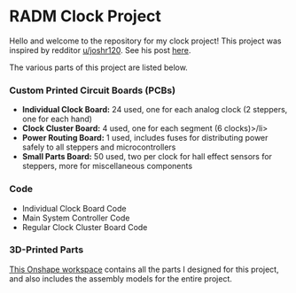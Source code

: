 <h1>RADM Clock Project</h1>

<p>Hello and welcome to the repository for my clock project! This project was inspired by redditor <a href="https://www.reddit.com/user/joshr120/"> u/joshr120</a>. See his post <a href="https://www.reddit.com/r/ArduinoProjects/comments/1caxkm6/my_clock_made_of_24_clocks_and_48_stepper_motors/">here</a>.</p>
<p>The various parts of this project are listed below.</p>

<p><h3>Custom Printed Circuit Boards (PCBs)</h3>
<ul>
  <li><strong>Individual Clock Board:</strong> 24 used, one for each analog clock (2 steppers, one for each hand)</li>
  <li><strong>Clock Cluster Board:</strong> 4 used, one for each segment (6 clocks)>/li>
  <li><strong>Power Routing Board:</strong> 1 used, includes fuses for distributing power safely to all steppers and microcontrollers</li>
  <li><strong>Small Parts Board:</strong> 50 used, two per clock for hall effect sensors for steppers, more for miscellaneous components</li>
</ul>
</p>

<p><h3>Code</h3>
<ul>
  <li>Individual Clock Board Code</li>
  <li>Main System Controller Code</li>
  <li>Regular Clock Cluster Board Code</li>
</ul>
</p>

<p><h3>3D-Printed Parts</h3>
<a href="https://cad.onshape.com/documents/1d75280899b064ab337b95c3/w/e03d29798e6817c57c79d56d/e/417be124aab67788fec76c11?renderMode=0&uiState=673cd1360316270ea49f4b93">This Onshape workspace</a> contains all the parts I designed for this project, and also includes the assembly models for the entire project.
</p>
